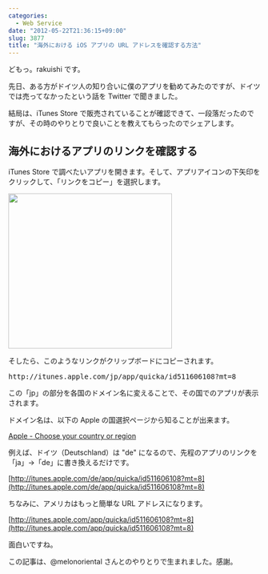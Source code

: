 ```yaml
---
categories:
  - Web Service
date: "2012-05-22T21:36:15+09:00"
slug: 3877
title: "海外における iOS アプリの URL アドレスを確認する方法"
---
```


どもっ。rakuishi です。

先日、ある方がドイツ人の知り合いに僕のアプリを勧めてみたのですが、ドイツでは売ってなかったという話を Twitter で聞きました。

結局は、iTunes Store で販売されていることが確認できて、一段落だったのですが、その時のやりとりで良いことを教えてもらったのでシェアします。

## 海外におけるアプリのリンクを確認する

iTunes Store で調べたいアプリを開きます。そして、アプリアイコンの下矢印をクリックして、「リンクをコピー」を選択します。

<img alt="" src="/images/2012/05/3877_1.png" width="327" height="310">

そしたら、このようなリンクがクリップボードにコピーされます。

<pre>http://itunes.apple.com/jp/app/quicka/id511606108?mt=8</code></pre>

この「jp」の部分を各国のドメイン名に変えることで、その国でのアプリが表示されます。

ドメイン名は、以下の Apple の国選択ページから知ることが出来ます。

[Apple - Choose your country or region](http://www.apple.com/choose-your-country/)

例えば、ドイツ（Deutschland）は "de" になるので、先程のアプリのリンクを「ja」→「de」に書き換えるだけです。

[http://itunes.apple.com/de/app/quicka/id511606108?mt=8](http://itunes.apple.com/de/app/quicka/id511606108?mt=8)

ちなみに、アメリカはもっと簡単な URL アドレスになります。

[http://itunes.apple.com/app/quicka/id511606108?mt=8](http://itunes.apple.com/app/quicka/id511606108?mt=8)

面白いですね。

この記事は、@melonoriental さんとのやりとりで生まれました。感謝。

